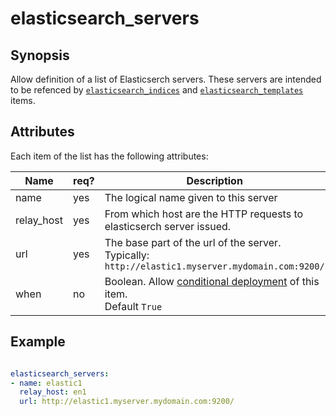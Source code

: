 # elasticsearch_servers

## Synopsis

Allow definition of a list of Elasticserch servers. These servers are intended to be refenced by [`elasticsearch_indices`](./elasticsearch_indices) and [`elasticsearch_templates`](./elasticsearch_templates) items. 

## Attributes

Each item of the list has the following attributes:

Name | req?	 |	Description
--- | ---  | ---
name|yes|The logical name given to this server 
relay_host|yes|From which host are the HTTP requests to elasticserch server issued.
url|yes|The base part of the url of the server. Typically: `http://elastic1.myserver.mydomain.com:9200/`
when|no|Boolean. Allow [conditional deployment](../../more/conditional_deployment) of this item.<br>Default `True` 

 

## Example


```yaml

elasticsearch_servers:
- name: elastic1
  relay_host: en1
  url: http://elastic1.myserver.mydomain.com:9200/
  
```

